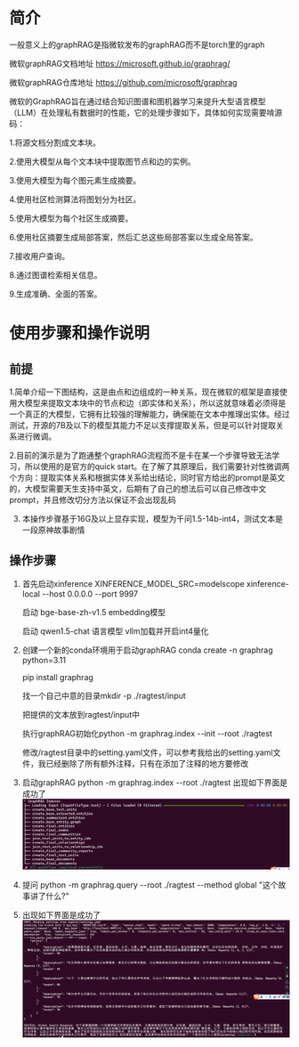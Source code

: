 # 简介
一般意义上的graphRAG是指微软发布的graphRAG而不是torch里的graph

微软graphRAG文档地址 https://microsoft.github.io/graphrag/

微软graphRAG仓库地址 https://github.com/microsoft/graphrag

微软的GraphRAG旨在通过结合知识图谱和图机器学习来提升大型语言模型（LLM）在处理私有数据时的性能，它的处理步骤如下，具体如何实现需要啃源码：

1.将源文档分割成文本块。

2.使用大模型从每个文本块中提取图节点和边的实例。

3.使用大模型为每个图元素生成摘要。

4.使用社区检测算法将图划分为社区。

5.使用大模型为每个社区生成摘要。

6.使用社区摘要生成局部答案，然后汇总这些局部答案以生成全局答案。

7.接收用户查询。

8.通过图谱检索相关信息。

9.生成准确、全面的答案。

# 使用步骤和操作说明
## 前提
1.简单介绍一下图结构，这是由点和边组成的一种关系，现在微软的框架是直接使用大模型来提取文本块中的节点和边（即实体和关系），所以这就意味着必须得是一个真正的大模型，它拥有比较强的理解能力，确保能在文本中推理出实体。经过测试，开源的7B及以下的模型其能力不足以支撑提取关系，但是可以针对提取关系进行微调。

2.目前的演示是为了跑通整个graphRAG流程而不是卡在某一个步骤导致无法学习，所以使用的是官方的quick start。在了解了其原理后，我们需要针对性微调两个方向：提取实体关系和根据实体关系给出结论，同时官方给出的prompt是英文的，大模型需要天生支持中英文，后期有了自己的想法后可以自己修改中文prompt，并且修改切分方法以保证不会出现乱码

3. 本操作步骤基于16G及以上显存实现，模型为千问1.5-14b-int4，测试文本是一段原神故事剧情

## 操作步骤
1. 首先启动xinference
    XINFERENCE_MODEL_SRC=modelscope xinference-local --host 0.0.0.0 --port 9997

    启动 bge-base-zh-v1.5 embedding模型

    启动 qwen1.5-chat 语言模型 vllm加载并开启int4量化
2. 创建一个新的conda环境用于启动graphRAG
    conda create -n graphrag python=3.11

    pip install graphrag
    
    找一个自己中意的目录mkdir -p ./ragtest/input

    把提供的文本放到ragtest/input中

    执行graphRAG初始化python -m graphrag.index --init --root ./ragtest

    修改/ragtest目录中的setting.yaml文件，可以参考我给出的setting.yaml文件，我已经删除了所有额外注释，只有在添加了注释的地方要修改
3. 启动graphRAG
    python -m graphrag.index --root ./ragtest
    出现如下界面是成功了![img.png](img.png)
4. 提问
    python -m graphrag.query --root ./ragtest --method global "这个故事讲了什么?"
5. 出现如下界面是成功了![img_1.png](img_1.png)

